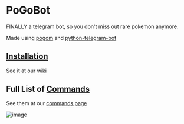 
# PoGoBot

FINALLY a telegram bot, so you don't miss out rare pokemon anymore.

Made using [pogom](https://github.com/favll/pogom) and [python-telegram-bot](https://github.com/python-telegram-bot/python-telegram-bot)

## [Installation](https://github.com/eugenio412/PogomBOT/wiki)

See it at our [wiki](https://github.com/eugenio412/PogomBOT/wiki)


## Full List of [Commands](https://github.com/eugenio412/PogomBOT/wiki/commands)

See them at our [commands page](https://github.com/eugenio412/PogomBOT/wiki/commands)


![image](https://raw.githubusercontent.com/eugenio412/PogomBOT/master/images/pogobot.jpg)
